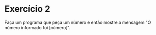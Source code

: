# Exercício 2

Faça um programa que peça um número e então mostre a mensagem "O número informado foi [número]".
